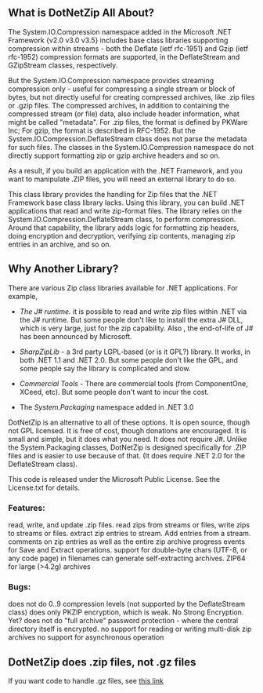 ## What is DotNetZip All About?
The System.IO.Compression namespace added in the Microsoft .NET Framework {v2.0 v3.0 v3.5} includes base class libraries supporting compression within streams - both the Deflate (ietf rfc-1951) and Gzip (ietf rfc-1952) compression formats are supported, in the DeflateStream and GZipStream classes, respectively. 

But the System.IO.Compression namespace provides streaming compression only - useful for compressing a single stream or block of bytes, but not directly useful for creating compressed archives, like .zip files or .gzip files. The compressed archives, in addition to containing the compressed stream (or file) data, also include header information, what might be called "metadata". For .zip files, the format is defined by PKWare Inc; For gzip, the format is described in RFC-1952. But the System.IO.Compression.DeflateStream class does not parse the metadata for such files. The classes in the System.IO.Compression namespace do not directly support formatting zip or gzip archive headers and so on. 

As a result, if you build an application with the .NET Framework, and you want to manipulate .ZIP files, you will need an external library to do so. 

This class library provides the handling for Zip files that the .NET Framework base class library lacks. Using this library, you can build .NET applications that read and write zip-format files. The library relies on the System.IO.Compression.DeflateStream class, to perform compression. Around that capability, the library adds logic for formatting zip headers, doing encryption and decryption, verifying zip contents, managing zip entries in an archive, and so on.

## Why Another Library?
There are various Zip class libraries available for .NET applications. For example,

- *The J# runtime.* it is possible to read and write zip files within .NET via the J# runtime. But some people don't like to install the extra J# DLL, which is very large, just for the zip capability. Also , the end-of-life of J# has been announced by Microsoft.

- *SharpZipLib* - a 3rd party LGPL-based (or is it GPL?) library. It works, in both .NET 1.1 and .NET 2.0. But some people don't like the GPL, and some people say the library is complicated and slow.

- *Commercial Tools* - There are commercial tools (from ComponentOne, XCeed, etc). But some people don't want to incur the cost.

- The *System.Packaging* namespace added in .NET 3.0

DotNetZip is an alternative to all of these options. It is open source, though not GPL licensed. It is free of cost, though donations are encouraged. It is small and simple, but it does what you need. It does not require J#. Unlike the System.Packaging classes, DotNetZip is designed specifically for .ZIP files and is easier to use because of that. (It does require .NET 2.0 for the DeflateStream class).

This code is released under the Microsoft Public License. See the License.txt for details.

### Features:
read, write, and update .zip files.
read zips from streams or files, write zips to streams or files.
extract zip entries to stream. Add entries from a stream.
comments on zip entries as well as the entire zip archive
progress events for Save and Extract operations.
support for double-byte chars (UTF-8, or any code page) in filenames
can generate self-extracting archives.
ZIP64 for large (>4.2g) archives

### Bugs:
does not do 0..9 compression levels (not supported by the DeflateStream class)
does only PKZIP encryption, which is weak. No Strong Encryption. Yet?
does not do "full archive" password protection - where the central directory itself is encrypted.
no support for reading or writing multi-disk zip archives
no support for asynchronous operation


## DotNetZip does .zip files, not .gz files
If you want code to handle .gz files, see [this link](http://blogs.msdn.com/bclteam/archive/2005/06/15/429542.aspx)
